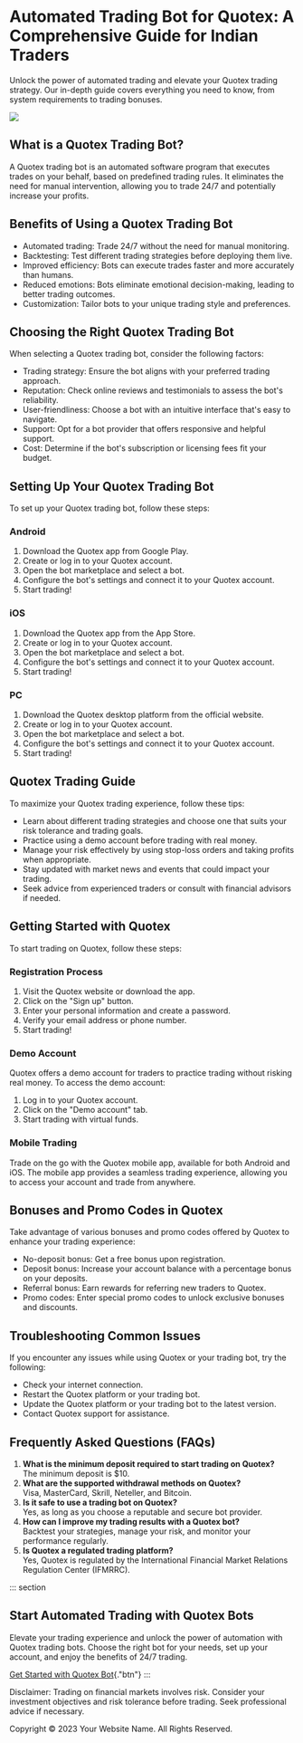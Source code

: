 

# Automated Trading Bot for Quotex: A Comprehensive Guide for Indian Traders

Unlock the power of automated trading and elevate your Quotex trading
strategy. Our in-depth guide covers everything you need to know, from
system requirements to trading bonuses.

[![](https://static.quotex.io/files/4_en/300_250.jpg)](https://traff.sbs/brokerqxlid)




## What is a Quotex Trading Bot?

A Quotex trading bot is an automated software program that executes
trades on your behalf, based on predefined trading rules. It eliminates
the need for manual intervention, allowing you to trade 24/7 and
potentially increase your profits.

## Benefits of Using a Quotex Trading Bot

-   Automated trading: Trade 24/7 without the need for manual
    monitoring.
-   Backtesting: Test different trading strategies before deploying them
    live.
-   Improved efficiency: Bots can execute trades faster and more
    accurately than humans.
-   Reduced emotions: Bots eliminate emotional decision-making, leading
    to better trading outcomes.
-   Customization: Tailor bots to your unique trading style and
    preferences.

## Choosing the Right Quotex Trading Bot

When selecting a Quotex trading bot, consider the following factors:

-   Trading strategy: Ensure the bot aligns with your preferred trading
    approach.
-   Reputation: Check online reviews and testimonials to assess the
    bot\'s reliability.
-   User-friendliness: Choose a bot with an intuitive interface that\'s
    easy to navigate.
-   Support: Opt for a bot provider that offers responsive and helpful
    support.
-   Cost: Determine if the bot\'s subscription or licensing fees fit
    your budget.

## Setting Up Your Quotex Trading Bot

To set up your Quotex trading bot, follow these steps:

### Android

1.  Download the Quotex app from Google Play.
2.  Create or log in to your Quotex account.
3.  Open the bot marketplace and select a bot.
4.  Configure the bot\'s settings and connect it to your Quotex account.
5.  Start trading!

### iOS

1.  Download the Quotex app from the App Store.
2.  Create or log in to your Quotex account.
3.  Open the bot marketplace and select a bot.
4.  Configure the bot\'s settings and connect it to your Quotex account.
5.  Start trading!

### PC

1.  Download the Quotex desktop platform from the official website.
2.  Create or log in to your Quotex account.
3.  Open the bot marketplace and select a bot.
4.  Configure the bot\'s settings and connect it to your Quotex account.
5.  Start trading!

## Quotex Trading Guide

To maximize your Quotex trading experience, follow these tips:

-   Learn about different trading strategies and choose one that suits
    your risk tolerance and trading goals.
-   Practice using a demo account before trading with real money.
-   Manage your risk effectively by using stop-loss orders and taking
    profits when appropriate.
-   Stay updated with market news and events that could impact your
    trading.
-   Seek advice from experienced traders or consult with financial
    advisors if needed.

## Getting Started with Quotex

To start trading on Quotex, follow these steps:

### Registration Process

1.  Visit the Quotex website or download the app.
2.  Click on the "Sign up" button.
3.  Enter your personal information and create a password.
4.  Verify your email address or phone number.
5.  Start trading!

### Demo Account

Quotex offers a demo account for traders to practice trading without
risking real money. To access the demo account:

1.  Log in to your Quotex account.
2.  Click on the "Demo account" tab.
3.  Start trading with virtual funds.

### Mobile Trading

Trade on the go with the Quotex mobile app, available for both Android
and iOS. The mobile app provides a seamless trading experience, allowing
you to access your account and trade from anywhere.

## Bonuses and Promo Codes in Quotex

Take advantage of various bonuses and promo codes offered by Quotex to
enhance your trading experience:

-   No-deposit bonus: Get a free bonus upon registration.
-   Deposit bonus: Increase your account balance with a percentage bonus
    on your deposits.
-   Referral bonus: Earn rewards for referring new traders to Quotex.
-   Promo codes: Enter special promo codes to unlock exclusive bonuses
    and discounts.

## Troubleshooting Common Issues

If you encounter any issues while using Quotex or your trading bot, try
the following:

-   Check your internet connection.
-   Restart the Quotex platform or your trading bot.
-   Update the Quotex platform or your trading bot to the latest
    version.
-   Contact Quotex support for assistance.

## Frequently Asked Questions (FAQs)

1.  **What is the minimum deposit required to start trading on
    Quotex?**\
    The minimum deposit is \$10.
2.  **What are the supported withdrawal methods on Quotex?**\
    Visa, MasterCard, Skrill, Neteller, and Bitcoin.
3.  **Is it safe to use a trading bot on Quotex?**\
    Yes, as long as you choose a reputable and secure bot provider.
4.  **How can I improve my trading results with a Quotex bot?**\
    Backtest your strategies, manage your risk, and monitor your
    performance regularly.
5.  **Is Quotex a regulated trading platform?**\
    Yes, Quotex is regulated by the International Financial Market
    Relations Regulation Center (IFMRRC).

::: section
## Start Automated Trading with Quotex Bots

Elevate your trading experience and unlock the power of automation with
Quotex trading bots. Choose the right bot for your needs, set up your
account, and enjoy the benefits of 24/7 trading.

[Get Started with Quotex
Bot](\%22https://traff.sbs/brokerqxlid\%22){."btn"}
:::

Disclaimer: Trading on financial markets involves risk. Consider your
investment objectives and risk tolerance before trading. Seek
professional advice if necessary.

Copyright © 2023 Your Website Name. All Rights Reserved.

